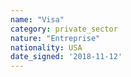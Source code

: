 ```yaml
---
name: "Visa"
category: private_sector
nature: "Entreprise"
nationality: USA
date_signed: '2018-11-12'
---
```

    